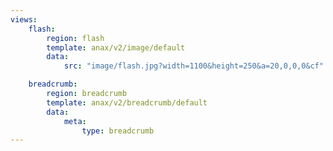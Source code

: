 ```yaml
---
views:
    flash:
        region: flash
        template: anax/v2/image/default
        data:
            src: "image/flash.jpg?width=1100&height=250&a=20,0,0,0&cf"

    breadcrumb:
        region: breadcrumb
        template: anax/v2/breadcrumb/default
        data:
            meta: 
                type: breadcrumb
---
```

